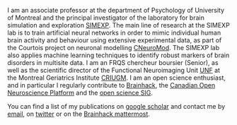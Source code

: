 
I am an associate professor at the department of Psychology of University of Montreal and the principal investigator of the laboratory for brain simulation and exploration [SIMEXP](https://simexp-lab.org). The main line of research at the SIMEXP lab is to train artificial neural networks in order to mimic individual human brain activity and behaviour using extensive experimental data, as part of the Courtois project on neuronal modelling [CNeuroMod](https:cneuromod.ca). The SIMEXP lab also applies machine learning techniques to identify robust markers of brain disorders in multisite data. I am an FRQS chercheur boursier (Senior), as well as the scientific director of the Functional Neuroimaging Unit [UNF](https://unf-montreal.ca/) at the Montreal Geriatrics Institute [CRIUGM](criugm.qc.ca/). I am an open science enthusiast, and in particular I regularly contribute to [Brainhack](https://brainhack.org), the [Canadian Open Neuroscience Platform](https://conp.ca) and the [open science SIG](https://ossig.netlify.app/).

You can find a list of my publications on [google scholar](https://scholar.google.com/citations?user=Yz8WY8YAAAAJ&hl=en) and contact me by [email](mailto:pierre.bellec@criugm.qc.ca), on [twitter](https://twitter.com/pierre_bellec) or on the [Brainhack mattermost](https://mattermost.brainhack.org).
